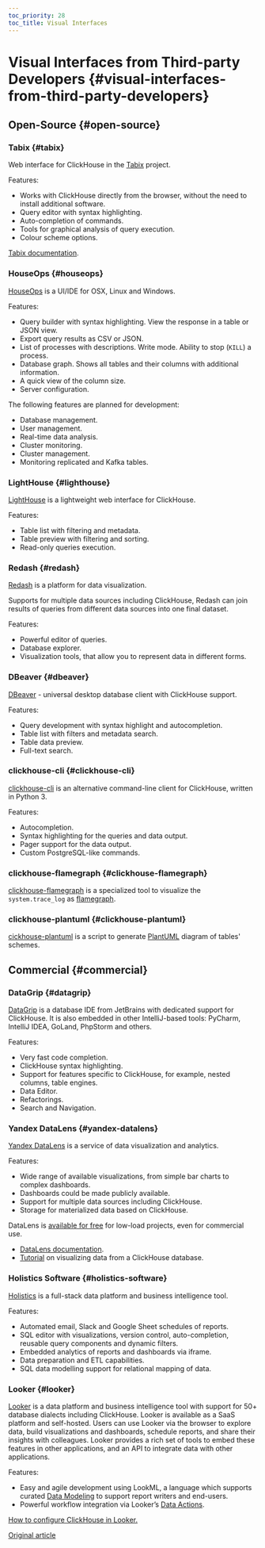 ```yaml
---
toc_priority: 28
toc_title: Visual Interfaces
---
```


# Visual Interfaces from Third-party Developers {#visual-interfaces-from-third-party-developers}

## Open-Source {#open-source}

### Tabix {#tabix}

Web interface for ClickHouse in the [Tabix](https://github.com/tabixio/tabix) project.

Features:

-   Works with ClickHouse directly from the browser, without the need to install additional software.
-   Query editor with syntax highlighting.
-   Auto-completion of commands.
-   Tools for graphical analysis of query execution.
-   Colour scheme options.

[Tabix documentation](https://tabix.io/doc/).

### HouseOps {#houseops}

[HouseOps](https://github.com/HouseOps/HouseOps) is a UI/IDE for OSX, Linux and Windows.

Features:

-   Query builder with syntax highlighting. View the response in a table or JSON view.
-   Export query results as CSV or JSON.
-   List of processes with descriptions. Write mode. Ability to stop (`KILL`) a process.
-   Database graph. Shows all tables and their columns with additional information.
-   A quick view of the column size.
-   Server configuration.

The following features are planned for development:

-   Database management.
-   User management.
-   Real-time data analysis.
-   Cluster monitoring.
-   Cluster management.
-   Monitoring replicated and Kafka tables.

### LightHouse {#lighthouse}

[LightHouse](https://github.com/VKCOM/lighthouse) is a lightweight web interface for ClickHouse.

Features:

-   Table list with filtering and metadata.
-   Table preview with filtering and sorting.
-   Read-only queries execution.

### Redash {#redash}

[Redash](https://github.com/getredash/redash) is a platform for data visualization.

Supports for multiple data sources including ClickHouse, Redash can join results of queries from different data sources into one final dataset.

Features:

-   Powerful editor of queries.
-   Database explorer.
-   Visualization tools, that allow you to represent data in different forms.

### DBeaver {#dbeaver}

[DBeaver](https://dbeaver.io/) - universal desktop database client with ClickHouse support.

Features:

-   Query development with syntax highlight and autocompletion.
-   Table list with filters and metadata search.
-   Table data preview.
-   Full-text search.

### clickhouse-cli {#clickhouse-cli}

[clickhouse-cli](https://github.com/hatarist/clickhouse-cli) is an alternative command-line client for ClickHouse, written in Python 3.

Features:

-   Autocompletion.
-   Syntax highlighting for the queries and data output.
-   Pager support for the data output.
-   Custom PostgreSQL-like commands.

### clickhouse-flamegraph {#clickhouse-flamegraph}

[clickhouse-flamegraph](https://github.com/Slach/clickhouse-flamegraph) is a specialized tool to visualize the `system.trace_log` as [flamegraph](http://www.brendangregg.com/flamegraphs.html).

### clickhouse-plantuml {#clickhouse-plantuml}
[cickhouse-plantuml](https://pypi.org/project/clickhouse-plantuml/) is a script to generate [PlantUML](https://plantuml.com/) diagram of tables' schemes.

## Commercial {#commercial}

### DataGrip {#datagrip}

[DataGrip](https://www.jetbrains.com/datagrip/) is a database IDE from JetBrains with dedicated support for ClickHouse. It is also embedded in other IntelliJ-based tools: PyCharm, IntelliJ IDEA, GoLand, PhpStorm and others.

Features:

-   Very fast code completion.
-   ClickHouse syntax highlighting.
-   Support for features specific to ClickHouse, for example, nested columns, table engines.
-   Data Editor.
-   Refactorings.
-   Search and Navigation.

### Yandex DataLens {#yandex-datalens}

[Yandex DataLens](https://cloud.yandex.ru/services/datalens) is a service of data visualization and analytics.

Features:

-   Wide range of available visualizations, from simple bar charts to complex dashboards.
-   Dashboards could be made publicly available.
-   Support for multiple data sources including ClickHouse.
-   Storage for materialized data based on ClickHouse.

DataLens is [available for free](https://cloud.yandex.com/docs/datalens/pricing) for low-load projects, even for commercial use.

-   [DataLens documentation](https://cloud.yandex.com/docs/datalens/).
-   [Tutorial](https://cloud.yandex.com/docs/solutions/datalens/data-from-ch-visualization) on visualizing data from a ClickHouse database.

### Holistics Software {#holistics-software}

[Holistics](https://www.holistics.io/) is a full-stack data platform and business intelligence tool.

Features:

-   Automated email, Slack and Google Sheet schedules of reports.
-   SQL editor with visualizations, version control, auto-completion, reusable query components and dynamic filters.
-   Embedded analytics of reports and dashboards via iframe.
-   Data preparation and ETL capabilities.
-   SQL data modelling support for relational mapping of data.

### Looker {#looker}

[Looker](https://looker.com) is a data platform and business intelligence tool with support for 50+ database dialects including ClickHouse. Looker is available as a SaaS platform and self-hosted. Users can use Looker via the browser to explore data, build visualizations and dashboards, schedule reports, and share their insights with colleagues. Looker provides a rich set of tools to embed these features in other applications, and an API
to integrate data with other applications.

Features:

-   Easy and agile development using LookML, a language which supports curated
    [Data Modeling](https://looker.com/platform/data-modeling) to support report writers and end-users.
-   Powerful workflow integration via Looker’s [Data Actions](https://looker.com/platform/actions).

[How to configure ClickHouse in Looker.](https://docs.looker.com/setup-and-management/database-config/clickhouse)

[Original article](https://clickhouse.tech/docs/en/interfaces/third-party/gui/) <!--hide-->
